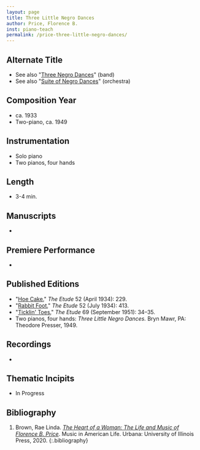 ```yaml
---
layout: page
title: Three Little Negro Dances
author: Price, Florence B.
inst: piano-teach
permalink: /price-three-little-negro-dances/
---
```


## Alternate Title
- See also "[Three Negro Dances](/price-three-negro-dances/)" (band)
- See also "[Suite of Negro Dances](/price-suite-of-negro-dances/)" (orchestra)

## Composition Year
- ca. 1933
- Two-piano, ca. 1949

## Instrumentation
- Solo piano
- Two pianos, four hands

## Length
- 3-4 min.

## Manuscripts
- 

## Premiere Performance
- 

## Published Editions
- "<a href="https://archive.org/details/EtudeApril1934/page/n10/mode/1up" target="_blank">Hoe Cake.</a>" *The Etude* 52 (April 1934): 229.
- "<a href="https://archive.org/details/EtudeJuly1934/page/n11/mode/1up" target="_blank">Rabbit Foot.</a>" *The Etude* 52 (July 1934): 413.
- "<a href="https://archive.org/details/EtudeSeptember1951/page/n18/mode/1up" target="_blank">Ticklin' Toes.</a>" *The Etude* 69 (September 1951): 34&ndash;35.
- Two pianos, four hands: *Three Little Negro Dances.* Bryn Mawr, PA: Theodore Presser, 1949.

## Recordings
- 

## Thematic Incipits
- In Progress

## Bibliography
1. Brown, Rae Linda. <a href="https://www.worldcat.org/title/1122800180" target="_blank">*The Heart of a Woman: The Life and Music of Florence B. Price*</a>. Music in American Life. Urbana: University of Illinois Press, 2020.
{:.bibliography}
